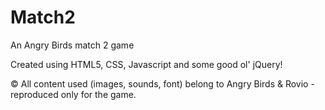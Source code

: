 # Match2
An Angry Birds match 2 game

Created using HTML5, CSS, Javascript and some good ol' jQuery!

© All content used (images, sounds, font) belong to Angry Birds & Rovio - reproduced only for the game.

